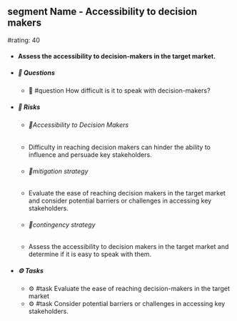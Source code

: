 ## segment Name - Accessibility to decision makers
#rating: 40
- #### Assess the accessibility to decision-makers in the target market.
- ##### 💭 Questions
  - 💭 #question How difficult is it to speak with decision-makers?
- ##### 🚨 Risks
  - ###### 🚨Accessibility to Decision Makers
  - Difficulty in reaching decision makers can hinder the ability to influence and persuade key stakeholders.
  - ###### 🚨mitigation strategy
  - Evaluate the ease of reaching decision makers in the target market and consider potential barriers or challenges in accessing key stakeholders.
  - ###### 🚨contingency strategy
  - Assess the accessibility to decision makers in the target market and determine if it is easy to speak with them.
- ##### ⚙️ Tasks
  - ⚙️ #task Evaluate the ease of reaching decision-makers in the target market
  - ⚙️ #task  Consider potential barriers or challenges in accessing key stakeholders.


